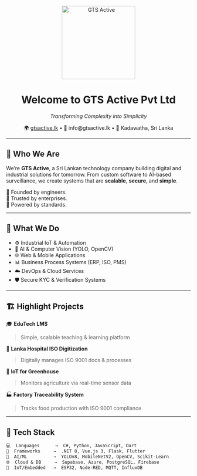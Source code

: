<!-- Banner -->
<p align="center">
  <img src="https://gtsactive.lk/assets/img/logo.png" alt="GTS Active" width="200"/>
</p>

<h1 align="center">Welcome to GTS Active Pvt Ltd</h1>
<p align="center"><i>Transforming Complexity into Simplicity</i></p>

<p align="center">
  🌍 <a href="https://gtsactive.lk">gtsactive.lk</a> • 📧 info@gtsactive.lk • 📍 Kadawatha, Sri Lanka
</p>

---

## 🚀 Who We Are

We’re **GTS Active**, a Sri Lankan technology company building digital and industrial solutions for tomorrow. From custom software to AI-based surveillance, we create systems that are **scalable**, **secure**, and **simple**.

🧠 Founded by engineers.  
🤝 Trusted by enterprises.  
🔧 Powered by standards.

---

## 🔬 What We Do

- ⚙️ Industrial IoT & Automation
- 🧠 AI & Computer Vision (YOLO, OpenCV)
- 🌐 Web & Mobile Applications
- 📊 Business Process Systems (ERP, ISO, PMS)
- ☁️ DevOps & Cloud Services
- 🛡️ Secure KYC & Verification Systems

---

## 🏗️ Highlight Projects

🎓 **EduTech LMS**  
> Simple, scalable teaching & learning platform

🏥 **Lanka Hospital ISO Digitization**  
> Digitally manages ISO 9001 docs & processes

🌾 **IoT for Greenhouse**  
> Monitors agriculture via real-time sensor data

🏭 **Factory Traceability System**  
> Tracks food production with ISO 9001 compliance

---

## 🧰 Tech Stack

```txt
💻  Languages      →  C#, Python, JavaScript, Dart  
🧱  Frameworks     →  .NET 8, Vue.js 3, Flask, Flutter  
🧠  AI/ML          →  YOLOv8, MobileNetV2, OpenCV, Scikit-Learn  
🌐  Cloud & DB     →  Supabase, Azure, PostgreSQL, Firebase  
🌿  IoT/Embedded   →  ESP32, Node-RED, MQTT, InfluxDB
